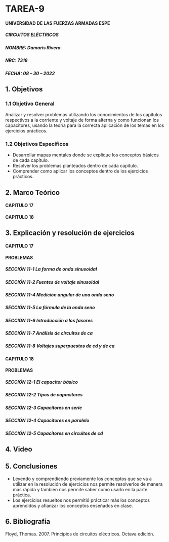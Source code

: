 # TAREA-9


#### UNIVERSIDAD DE LAS FUERZAS ARMADAS ESPE
##### CIRCUITOS ELÉCTRICOS
##### NOMBRE: Damaris Rivera.
##### NRC: 7318                                                                                                                  
##### FECHA: 08 – 30 – 2022

## 1. Objetivos 
  
### 1.1 Objetivo General
        
Analizar y resolver problemas utilizando los conocimientos de los capítulos respectivos a la corriente y voltaje de forma alterna y como funcionan los capacitores, usando la teoría para la correcta aplicación de los temas en los ejercicios prácticos.
	
### 1.2 Objetivos Específicos
        
- Desarrollar mapas mentales donde se explique los conceptos básicos de cada capítulo.
- Resolver los problemas planteados dentro de cada capítulo.
- Comprender como aplicar los conceptos dentro de los ejercicios prácticos.
	
## 2. Marco Teórico

#### CAPITULO 17



#### CAPITULO 18 



## 3. Explicación y resolución de ejercicios 

#### CAPITULO 17

#### PROBLEMAS 

##### *SECCIÓN 11-1 	 La forma de onda sinusoidal*
	
##### 
	    
##### 

##### *SECCIÓN 11-2 	 Fuentes de voltaje sinusoidal*

##### 

##### *SECCIÓN 11-4 	 Medición angular de una onda seno*

##### 
	
##### *SECCIÓN 11-5 	 La fórmula de la onda seno*

##### 

##### *SECCIÓN 11-6 	  Introducción a los fasores*

##### 

##### *SECCIÓN 11-7 	  Análisis de circuitos de ca*

##### 

##### *SECCIÓN 11-8 	  Voltajes superpuestos de cd y de ca*

##### 

#### CAPITULO 18

#### PROBLEMAS 

##### *SECCIÓN 12-1 	 El capacitor básico*

##### 

##### *SECCIÓN 12-2 	  Tipos de capacitores*

##### 

##### *SECCIÓN 12-3 	  Capacitores en serie*

##### 

##### *SECCIÓN 12-4 	  Capacitores en paralelo*

##### 

##### *SECCIÓN 12-5 	  Capacitores en circuitos de cd*

##### 

## 4. Video



## 5. Conclusiones

- Leyendo y comprendiendo previamente los conceptos que se va a utilizar en la resolución de ejercicios nos permite resolverlos de manera más rápida y también nos permite saber como usarlo en la parte práctica.
- Los ejercicios resueltos nos permitió prácticar más los conceptos aprendidos y afianzar los conceptos enseñados en clase.  

## 6. Bibliografía

Floyd, Thomas. 2007. Principios de circuitos eléctricos. Octava edición.
